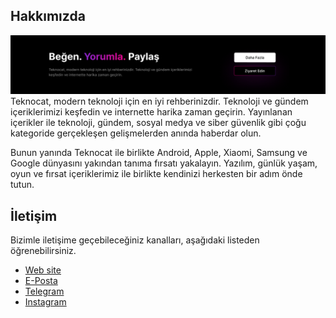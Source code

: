 ## Hakkımızda
![](https://raw.githubusercontent.com/teknocatnet/.github/main/image/teknocat.png)
Teknocat, modern teknoloji için en iyi rehberinizdir. Teknoloji ve gündem içeriklerimizi keşfedin ve internette harika zaman geçirin. Yayınlanan içerikler ile teknoloji, gündem, sosyal medya ve siber güvenlik gibi çoğu kategoride gerçekleşen gelişmelerden anında haberdar olun.

Bunun yanında Teknocat ile birlikte Android, Apple, Xiaomi, Samsung ve Google dünyasını yakından tanıma fırsatı yakalayın. Yazılım, günlük yaşam, oyun ve fırsat içeriklerimiz ile birlikte kendinizi herkesten bir adım önde tutun.
## İletişim
Bizimle iletişime geçebileceğiniz kanalları, aşağıdaki listeden öğrenebilirsiniz.
- [Web site](https://teknocat.net/iletisim/)
- [E-Posta](mailto:teknocatnet@gmail.com)
- [Telegram](https://t.me/teknocatnet/)
- [Instagram](https://instagram.com/teknocatnet)
